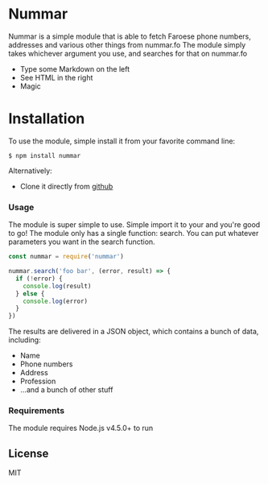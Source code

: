 # Nummar 

Nummar is a simple module that is able to fetch Faroese phone numbers, addresses and various other things from nummar.fo
The module simply takes whichever argument you use, and searches for that on nummar.fo

  - Type some Markdown on the left
  - See HTML in the right
  - Magic

# Installation
To use the module, simple install it from your favorite command line:
```
$ npm install nummar
```

Alternatively:
  - Clone it directly from [github](https://github.com/Sakarisson/nummar/)

### Usage
The module is super simple to use. Simple import it to your and you're good to go! The module only has a single function: search. You can put whatever parameters you want in the search function.
```js
const nummar = require('nummar')

nummar.search('foo bar', (error, result) => {
  if (!error) {
    console.log(result)
  } else {
    console.log(error)
  }
})
```

The results are delivered in a JSON object, which contains a bunch of data, including:
 - Name
 - Phone numbers
 - Address
 - Profession
 - ...and a bunch of other stuff

### Requirements
The module requires Node.js v4.5.0+ to run

License
----

MIT

